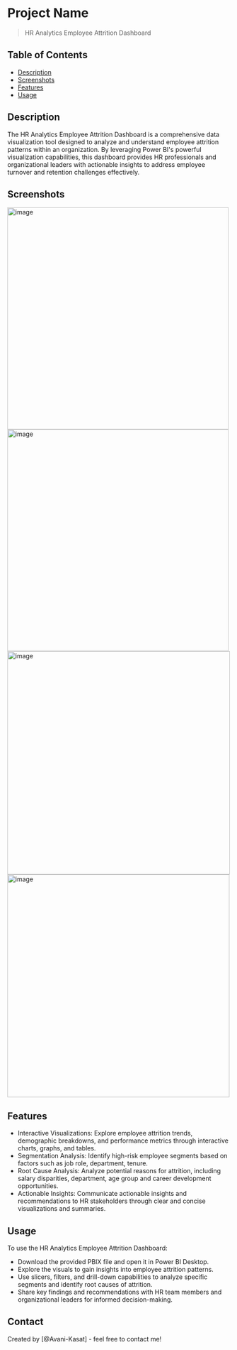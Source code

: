 # Project Name
> HR Analytics Employee Attrition Dashboard 

## Table of Contents
* [Description](#Description)
* [Screenshots](#Screenshots)
* [Features](#Features)
* [Usage](#usage)

## Description
The HR Analytics Employee Attrition Dashboard is a comprehensive data visualization tool designed to analyze and understand employee attrition patterns within an organization. By leveraging Power BI's powerful visualization capabilities, this dashboard provides HR professionals and organizational leaders with actionable insights to address employee turnover and retention challenges effectively.

## Screenshots
<img width="500" alt="image" src="https://github.com/Avani-kasat/HR-Analytics-Employee-Attrition-Dashboard--Power-BI/assets/153104989/eb10e163-0077-4d44-9d7d-ac07033004ab">

<img width="500" alt="image" src="https://github.com/Avani-kasat/HR-Analytics-Employee-Attrition-Dashboard--Power-BI/assets/153104989/2d284aeb-d194-46d3-8fb3-1cb19c68c04e">

<img width="503" alt="image" src="https://github.com/Avani-kasat/HR-Analytics-Employee-Attrition-Dashboard--Power-BI/assets/153104989/d4083d78-14bd-459b-85ee-05447e32910f">

<img width="502" alt="image" src="https://github.com/Avani-kasat/HR-Analytics-Employee-Attrition-Dashboard--Power-BI/assets/153104989/6d129fe5-94ea-4671-822d-a039e3c5a0a5">

## Features
- Interactive Visualizations: Explore employee attrition trends, demographic breakdowns, and performance metrics through interactive charts, graphs, and tables.
- Segmentation Analysis: Identify high-risk employee segments based on factors such as job role, department, tenure.
- Root Cause Analysis: Analyze potential reasons for attrition, including salary disparities, department, age group and career development opportunities.
- Actionable Insights: Communicate actionable insights and recommendations to HR stakeholders through clear and concise visualizations and summaries.


## Usage

To use the HR Analytics Employee Attrition Dashboard:

- Download the provided PBIX file and open it in Power BI Desktop.
- Explore the visuals to gain insights into employee attrition patterns.
- Use slicers, filters, and drill-down capabilities to analyze specific segments and identify root causes of attrition.
- Share key findings and recommendations with HR team members and organizational leaders for informed decision-making.

## Contact
Created by [@Avani-Kasat] - feel free to contact me!
